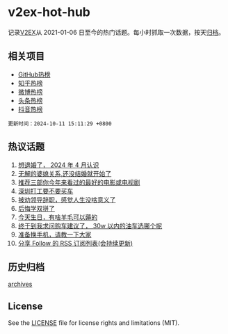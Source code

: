 # v2ex-hot-hub

 记录[V2EX](https://www.v2ex.com/)从 2021-01-06 日至今的热门话题。每小时抓取一次数据，按天[归档](archives)。
 
 ## 相关项目

- [GitHub热榜](https://github.com/lonnyzhang423/github-hot-hub)
- [知乎热榜](https://github.com/lonnyzhang423/zhihu-hot-hub)
- [微博热榜](https://github.com/lonnyzhang423/weibo-hot-hub)
- [头条热榜](https://github.com/lonnyzhang423/toutiao-hot-hub)
- [抖音热榜](https://github.com/lonnyzhang423/douyin-hot-hub)


 `更新时间：2024-10-11 15:11:29 +0800`

## 热议话题

1. [想退婚了， 2024 年 4 月认识](https://www.v2ex.com/t/1079129)
1. [无解的婆媳关系,还没结婚就开始了](https://www.v2ex.com/t/1078991)
1. [推荐三部你今年来看过的最好的电影或电视剧](https://www.v2ex.com/t/1079068)
1. [深圳打工要不要买车](https://www.v2ex.com/t/1078922)
1. [被劝领导辞职，感觉人生没啥意义了](https://www.v2ex.com/t/1079112)
1. [后悔学双拼了](https://www.v2ex.com/t/1078992)
1. [今天生日，有啥羊毛可以薅的](https://www.v2ex.com/t/1079089)
1. [终于到我求问购车建议了， 30w 以内的油车选哪个呢](https://www.v2ex.com/t/1078900)
1. [准备换手机，请教一下大家](https://www.v2ex.com/t/1079075)
1. [分享 Follow 的 RSS 订阅列表(会持续更新)](https://www.v2ex.com/t/1079117)

## 历史归档

[archives](archives)

## License

See the [LICENSE](LICENSE) file for license rights and limitations (MIT).
